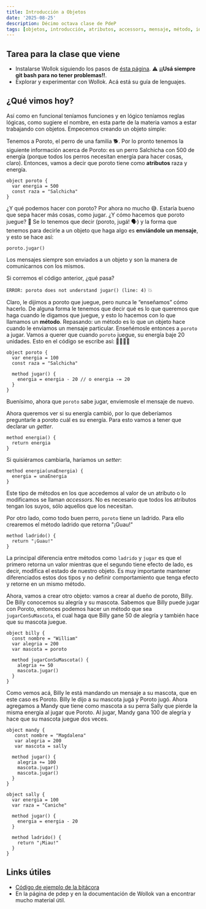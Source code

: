 ```yaml
---
title: Introducción a Objetos
date: '2025-08-25'
description: Décimo octava clase de PdeP
tags: [objetos, introducción, atributos, accessors, mensaje, método, identidad]
---
```


## Tarea para la clase que viene

- Instalarse Wollok siguiendo los pasos de [ésta página](https://www.wollok.org/getting_started/installation/). ⚠️ **¡¡Usá siempre git bash para no tener problemas!!**.
- Explorar y experimentar con Wollok. Acá está su guía de lenguajes.

## ¿Qué vimos hoy?

Así como en funcional teníamos funciones y en lógico teníamos reglas lógicas, como sugiere el nombre, en esta parte de la materia vamos a estar trabajando con objetos. Empecemos creando un objeto simple:

Tenemos a Poroto, el perro de una familia 🐕. Por lo pronto tenemos la siguiente información acerca de Poroto: es un perro Salchicha con 500 de energía (porque todos los perros necesitan energía para hacer cosas, claro). Entonces, vamos a decir que poroto tiene como **atributos** raza y energía. 

```
object poroto {
  var energia = 500
  const raza = "Salchicha"
}
```


¿Y qué podemos hacer con poroto? Por ahora no mucho 😅. Estaría bueno que sepa hacer más cosas, como jugar. ¿Y cómo hacemos que poroto juegue? 🤔 Se lo tenemos que decir (poroto, jugá! 🗣️) y la forma que tenemos para decirle a un objeto que haga algo es **enviándole un mensaje**, y esto se hace así:

`poroto.jugar()`

Los mensajes siempre son enviados a un objeto y son la manera de comunicarnos con los mismos.

Si corremos el código anterior, ¿qué pasa?

`ERROR: poroto does not understand jugar() (line: 4)` 💥

Claro, le dijimos a poroto que juegue, pero nunca le “enseñamos” cómo hacerlo. De alguna forma le tenemos que decir qué es lo que queremos que haga cuando le digamos que juegue, y esto lo hacemos con lo que llamamos un **método**. Repasando: un método es lo que un objeto hace cuando le enviamos un mensaje particular. Enseñémosle entonces a `poroto` a jugar. Vamos a querer que cuando `poroto` juegue, su energía baje 20 unidades. Esto en el código se escribe así: 👨‍💻👩‍💻

```
object poroto {
  var energia = 100
  const raza = "Salchicha"

  method jugar() {
    energia = energia - 20 // o energia -= 20
  }
}
```

Buenísimo, ahora que `poroto` sabe jugar, enviemosle el mensaje de nuevo.

Ahora queremos ver si su energía cambió, por lo que deberíamos preguntarle a poroto cuál es su energía. Para esto vamos a tener que declarar un _getter_.

```
method energia() {
  return energia
}
```

Si quisiéramos cambiarla, haríamos un _setter_:

```
method energia(unaEnergia) {
  energia = unaEnergia
}
```

Este tipo de métodos en los que accedemos al valor de un atributo o lo modificamos se llaman _accessors_. No es necesario que todos los atributos tengan los suyos, sólo aquellos que los necesitan.

Por otro lado, como todo buen perro, `poroto` tiene un ladrido. Para ello crearemos el método ladrido que retorna "¡Guau!"

```
method ladrido() {
  return "¡Guau!"
}
```

La principal diferencia entre métodos como `ladrido` y `jugar` es que el primero retorna un valor mientras que el segundo tiene efecto de lado, es decir, modifica el estado de nuestro objeto. Es muy importante mantener diferenciados estos dos tipos y no definir comportamiento que tenga efecto y retorne en un mismo método.

Ahora, vamos a crear otro objeto: vamos a crear al dueño de poroto, Billy. De Billy conocemos su alegría y su mascota.
Sabemos que Billy puede jugar con Poroto, entonces podemos hacer un método que sea `jugarConSuMascota`, el cual haga que Billy gane 50 de alegría y también hace que su mascota juegue.

```
object billy {
  const nombre = "William"
  var alegria = 200
  var mascota = poroto

  method jugarConSuMascota() {
    alegria += 50
    mascota.jugar()
  }
}
```

Como vemos acá, Billy le está mandando un mensaje a su mascota, que en este caso es Poroto. Billy le dijo a su mascota jugá y Poroto jugó.
Ahora agregamos a Mandy que tiene como mascota a su perra Sally que pierde la misma energía al jugar que Poroto. Al jugar, Mandy gana 100 de alegría y hace que su mascota juegue dos veces.

```
object mandy {
   const nombre = "Magdalena"
   var alegria = 200
   var mascota = sally

  method jugar() {
    alegria += 100
    mascota.jugar()
    mascota.jugar()
  }
}

object sally {
  var energia = 100
  var raza = "Caniche"

  method jugar() {
    energia = energia - 20
  }

  method ladrido() {
    return "¡Miau!"
  }
}
```

## Links útiles

- [Código de ejemplo de la bitácora](https://github.com/pdep-lunes/pdep-clases-2023/blob/main/Objetos/Clase01/src/Clase01.wlk)
- En la página de pdep y en la documentación de Wollok van a encontrar mucho material útil.
